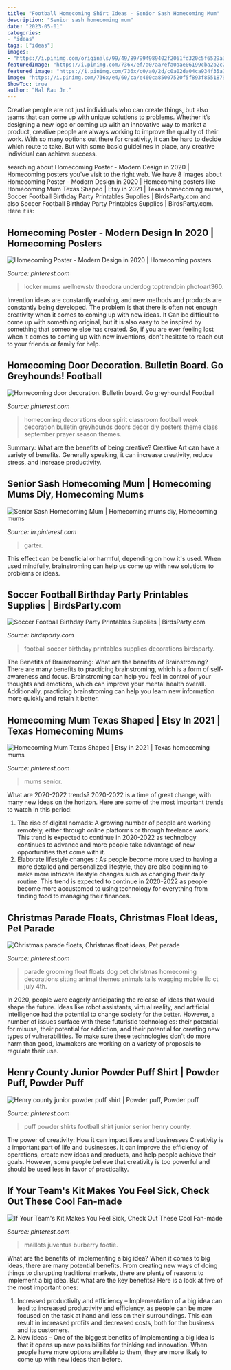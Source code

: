 ```yaml
---
title: "Football Homecoming Shirt Ideas - Senior Sash Homecoming Mum"
description: "Senior sash homecoming mum"
date: "2023-05-01"
categories:
- "ideas"
tags: ["ideas"]
images:
- "https://i.pinimg.com/originals/99/49/89/994989402f2061fd320c5f6529a3d06d.jpg"
featuredImage: "https://i.pinimg.com/736x/ef/a0/aa/efa0aae06199cba2b2c29494e784b5ae--homecoming-queen-homecoming-ideas.jpg"
featured_image: "https://i.pinimg.com/736x/c0/a0/2d/c0a02da04ca934f35a1fb5c4565d2fda.jpg"
image: "https://i.pinimg.com/736x/e4/60/ca/e460ca85007520f5f893f8551879b561--pet-sitting-pet-grooming.jpg"
ShowToc: true
author: "Hal Rau Jr."
---
```



Creative people are not just individuals who can create things, but also teams that can come up with unique solutions to problems. Whether it’s designing a new logo or coming up with an innovative way to market a product, creative people are always working to improve the quality of their work. With so many options out there for creativity, it can be hard to decide which route to take. But with some basic guidelines in place, any creative individual can achieve success.

	

		
searching about Homecoming Poster - Modern Design in 2020 | Homecoming posters you've visit to the right web. We have 8 Images about Homecoming Poster - Modern Design in 2020 | Homecoming posters like Homecoming Mum Texas Shaped | Etsy in 2021 | Texas homecoming mums, Soccer Football Birthday Party Printables Supplies | BirdsParty.com and also Soccer Football Birthday Party Printables Supplies | BirdsParty.com. Here it is:
		
    
## Homecoming Poster - Modern Design In 2020 | Homecoming Posters

<img loading=lazy src="https://i.pinimg.com/originals/99/49/89/994989402f2061fd320c5f6529a3d06d.jpg" onerror="this.onerror=null;this.src='https://tse2.mm.bing.net/th?id=OIP.glxqPdiHTA4X4AEs6ZhxUwAAAA&amp;pid=15.1';" alt="Homecoming Poster - Modern Design in 2020 | Homecoming posters">

_Source: pinterest.com_

>locker mums wellnewstv theodora underdog toptrendpin photoart360. 

	

Invention ideas are constantly evolving, and new methods and products are constantly being developed. The problem is that there is often not enough creativity when it comes to coming up with new ideas. It Can be difficult to come up with something original, but it is also easy to be inspired by something that someone else has created. So, if you are ever feeling lost when it comes to coming up with new inventions, don't hesitate to reach out to your friends or family for help.

    
## Homecoming Door Decoration. Bulletin Board. Go Greyhounds! Football

<img loading=lazy src="https://i.pinimg.com/736x/ef/a0/aa/efa0aae06199cba2b2c29494e784b5ae--homecoming-queen-homecoming-ideas.jpg" onerror="this.onerror=null;this.src='https://tse4.mm.bing.net/th?id=OIP.YQW75_WPBw5M4Us7uVRAkwHaJ3&amp;pid=15.1';" alt="Homecoming door decoration. Bulletin board. Go greyhounds! Football">

_Source: pinterest.com_

>homecoming decorations door spirit classroom football week decoration bulletin greyhounds doors decor diy posters theme class september prayer season themes. 

	

Summary: What are the benefits of being creative?
Creative Art can have a variety of benefits. Generally speaking, it can increase creativity, reduce stress, and increase productivity.

    
## Senior Sash Homecoming Mum | Homecoming Mums Diy, Homecoming Mums

<img loading=lazy src="https://i.pinimg.com/736x/c0/a0/2d/c0a02da04ca934f35a1fb5c4565d2fda.jpg" onerror="this.onerror=null;this.src='https://tse3.mm.bing.net/th?id=OIP.QvHjr_IKLgUZus2SRsOMjAHaNd&amp;pid=15.1';" alt="Senior Sash Homecoming Mum | Homecoming mums diy, Homecoming mums">

_Source: in.pinterest.com_

>garter. 

	

This effect can be beneficial or harmful, depending on how it's used. When used mindfully, brainstroming can help us come up with new solutions to problems or ideas.

    
## Soccer Football Birthday Party Printables Supplies | BirdsParty.com

<img loading=lazy src="https://cdn.shopify.com/s/files/1/1644/7575/products/shop-soccer-supplies-football-party-printables6_1024x1024.jpg?v=1481203872" onerror="this.onerror=null;this.src='https://tse2.mm.bing.net/th?id=OIP.4RfZvrQ7u-RbOsVxQG0kNgHaKM&amp;pid=15.1';" alt="Soccer Football Birthday Party Printables Supplies | BirdsParty.com">

_Source: birdsparty.com_

>football soccer birthday printables supplies decorations birdsparty. 

	

The Benefits of Brainstroming: What are the benefits of Brainstroming?
There are many benefits to practicing brainstroming, which is a form of self-awareness and focus. Brainstroming can help you feel in control of your thoughts and emotions, which can improve your mental health overall. Additionally, practicing brainstroming can help you learn new information more quickly and retain it better.

    
## Homecoming Mum Texas Shaped | Etsy In 2021 | Texas Homecoming Mums

<img loading=lazy src="https://i.pinimg.com/736x/42/b0/2e/42b02ead74d2fc8efbeb4cb33dafd23a.jpg" onerror="this.onerror=null;this.src='https://tse4.mm.bing.net/th?id=OIP.dct9dWZuVwQ24tx2aXTZiAHaNK&amp;pid=15.1';" alt="Homecoming Mum Texas Shaped | Etsy in 2021 | Texas homecoming mums">

_Source: pinterest.com_

>mums senior. 

	

What are 2020-2022 trends?
2020-2022 is a time of great change, with many new ideas on the horizon. Here are some of the most important trends to watch in this period: 
1. The rise of digital nomads: A growing number of people are working remotely, either through online platforms or through freelance work. This trend is expected to continue in 2020-2022 as technology continues to advance and more people take advantage of new opportunities that come with it. 
2. Elaborate lifestyle changes : As people become more used to having a more detailed and personalized lifestyle, they are also beginning to make more intricate lifestyle changes such as changing their daily routine. This trend is expected to continue in 2020-2022 as people become more accustomed to using technology for everything from finding food to managing their finances. 

    
## Christmas Parade Floats, Christmas Float Ideas, Pet Parade

<img loading=lazy src="https://i.pinimg.com/736x/e4/60/ca/e460ca85007520f5f893f8551879b561--pet-sitting-pet-grooming.jpg" onerror="this.onerror=null;this.src='https://tse4.mm.bing.net/th?id=OIP.NLWKjiwAnlbvQ_xR81Jh9wHaJ6&amp;pid=15.1';" alt="Christmas parade floats, Christmas float ideas, Pet parade">

_Source: pinterest.com_

>parade grooming float floats dog pet christmas homecoming decorations sitting animal themes animals tails wagging mobile llc ct july 4th. 

	

In 2020, people were eagerly anticipating the release of ideas that would shape the future. Ideas like robot assistants, virtual reality, and artificial intelligence had the potential to change society for the better. However, a number of issues surface with these futuristic technologies: their potential for misuse, their potential for addiction, and their potential for creating new types of vulnerabilities. To make sure these technologies don't do more harm than good, lawmakers are working on a variety of proposals to regulate their use.

    
## Henry County Junior Powder Puff Shirt | Powder Puff, Powder Puff

<img loading=lazy src="https://i.pinimg.com/736x/0f/25/43/0f25439cf5a5aa55097547d9c71802ce--senior-shirts-softball-mom.jpg" onerror="this.onerror=null;this.src='https://tse4.mm.bing.net/th?id=OIP.H7KRSy27sBG8wAbFc03tswHaJ4&amp;pid=15.1';" alt="Henry county junior powder puff shirt | Powder puff, Powder puff">

_Source: pinterest.com_

>puff powder shirts football shirt junior senior henry county. 

	

The power of creativity: How it can impact lives and businesses
Creativity is a important part of life and businesses. It can improve the efficiency of operations, create new ideas and products, and help people achieve their goals. However, some people believe that creativity is too powerful and should be used less in favor of practicality.

    
## If Your Team&#039;s Kit Makes You Feel Sick, Check Out These Cool Fan-made

<img loading=lazy src="https://i.pinimg.com/736x/ae/eb/bf/aeebbfd4ac86a89e266a8a02adb78840.jpg" onerror="this.onerror=null;this.src='https://tse2.mm.bing.net/th?id=OIP.aTbm9VQ1dIelV9EpLpD9vAHaHa&amp;pid=15.1';" alt="If Your Team&#039;s Kit Makes You Feel Sick, Check Out These Cool Fan-made">

_Source: pinterest.com_

>maillots juventus burberry footie. 

	

What are the benefits of implementing a big idea?
When it comes to big ideas, there are many potential benefits. From creating new ways of doing things to disrupting traditional markets, there are plenty of reasons to implement a big idea. But what are the key benefits? Here is a look at five of the most important ones:
1. Increased productivity and efficiency – Implementation of a big idea can lead to increased productivity and efficiency, as people can be more focused on the task at hand and less on their surroundings. This can result in increased profits and decreased costs, both for the business and its customers.
2. New ideas – One of the biggest benefits of implementing a big idea is that it opens up new possibilities for thinking and innovation. When people have more options available to them, they are more likely to come up with new ideas than before.

